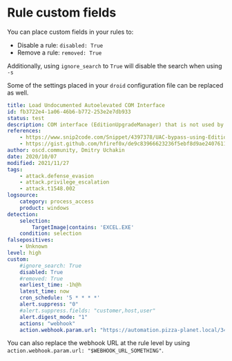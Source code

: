 # Rule custom fields

You can place custom fields in your rules to:

- Disable a rule: `disabled: True`
- Remove a rule: `removed: True`

Additionally, using `ignore_search` to `True` will disable the search when using `-s`

Some of the settings placed in your `droid` configuration file can be replaced as well.

```yaml title="example_sigma.yml" hl_lines="25-35"
title: Load Undocumented Autoelevated COM Interface
id: fb3722e4-1a06-46b6-b772-253e2e7db933
status: test
description: COM interface (EditionUpgradeManager) that is not used by standard executables.
references:
    - https://www.snip2code.com/Snippet/4397378/UAC-bypass-using-EditionUpgradeManager-C/
    - https://gist.github.com/hfiref0x/de9c83966623236f5ebf8d9ae2407611
author: oscd.community, Dmitry Uchakin
date: 2020/10/07
modified: 2021/11/27
tags:
    - attack.defense_evasion
    - attack.privilege_escalation
    - attack.t1548.002
logsource:
    category: process_access
    product: windows
detection:
    selection:
        TargetImage|contains: 'EXCEL.EXE'
    condition: selection
falsepositives:
    - Unknown
level: high
custom:
    #ignore_search: True
    disabled: True
    #removed: True
    earliest_time: -1h@h
    latest_time: now
    cron_schedule: '5 * * * *'
    alert.suppress: "0"
    #alert.suppress.fields: "customer,host,user"
    alert.digest_mode: "1"
    actions: "webhook"
    action.webhook.param.url: "https://automation.pizza-planet.local/34432/44232"
```

You can also replace the webhook URL at the rule level by using `action.webhook.param.url: "$WEBHOOK_URL_SOMETHING"`.